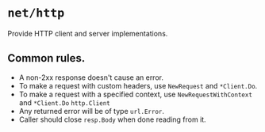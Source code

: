 # `net/http`
Provide HTTP client and server implementations.
## Common rules.
- A non-2xx response doesn't cause an error.
- To make a request with custom headers, use `NewRequest` and `*Client.Do`.  
- To make a request with a specified context, use `NewRequestWithContext` 
and `*Client.Do` `http.Client`
- Any returned error will be of type `url.Error`.
- Caller should close `resp.Body` when done reading from it. 
